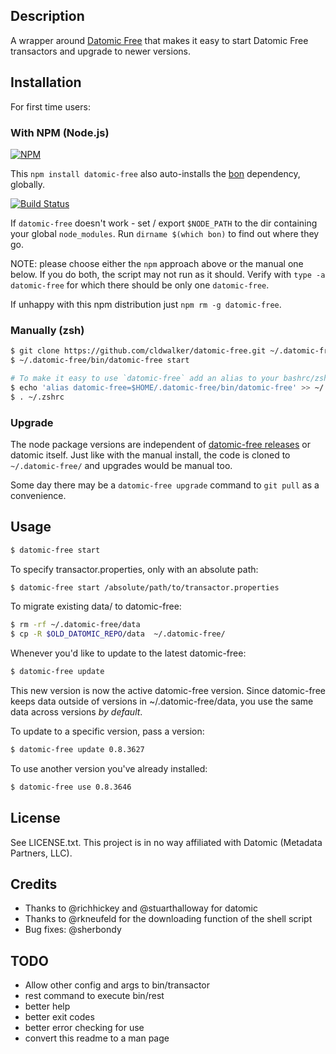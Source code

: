 ## Description
A wrapper around [Datomic Free](https://my.datomic.com/downloads/free) that makes it easy to
start Datomic Free transactors and upgrade to newer versions.

## Installation

For first time users:

### With NPM (Node.js)
 [![NPM](https://nodei.co/npm/datomic-free.png?mini=true)](https://www.npmjs.org/package/datomic-free)

This `npm install datomic-free` also auto-installs the [bon](https://www.npmjs.com/package/bon) dependency, globally.

[![Build Status](https://img.shields.io/travis/datomicon/datomic-free.svg?style=flat)](https://travis-ci.org/datomicon/datomic-free)

If `datomic-free` doesn't work - set / export `$NODE_PATH` to the dir containing your global `node_modules`.  Run `dirname $(which bon)` to find out where they go.

NOTE: please choose either the `npm` approach above or the manual one below.
If you do both, the script may not run as it should.
Verify with `type -a datomic-free` for which there should be only one `datomic-free`.

If unhappy with this npm distribution just `npm rm -g datomic-free`.

### Manually (zsh)

```sh
$ git clone https://github.com/cldwalker/datomic-free.git ~/.datomic-free
$ ~/.datomic-free/bin/datomic-free start

# To make it easy to use `datomic-free` add an alias to your bashrc/zshrc
$ echo 'alias datomic-free=$HOME/.datomic-free/bin/datomic-free' >> ~/.zshrc
$ . ~/.zshrc
```

### Upgrade

The node package versions are independent of [datomic-free releases](https://github.com/cldwalker/datomic-free/releases) or datomic itself.
Just like with the manual install, the code is cloned to `~/.datomic-free/` and
upgrades would be manual too.

Some day there may be a `datomic-free upgrade` command to `git pull` as a convenience.

## Usage

```sh
$ datomic-free start
```

To specify transactor.properties, only with an absolute path:

```sh
$ datomic-free start /absolute/path/to/transactor.properties
```

To migrate existing data/ to datomic-free:

```sh
$ rm -rf ~/.datomic-free/data
$ cp -R $OLD_DATOMIC_REPO/data  ~/.datomic-free/
```

Whenever you'd like to update to the latest datomic-free:

```sh
$ datomic-free update
```

This new version is now the active datomic-free version. Since datomic-free keeps data outside
of versions in ~/.datomic-free/data, you use the same data across versions *by default*.

To update to a specific version, pass a version:

```sh
$ datomic-free update 0.8.3627
```

To use another version you've already installed:

```sh
$ datomic-free use 0.8.3646
```

## License

See LICENSE.txt. This project is in no way affiliated with Datomic (Metadata Partners, LLC).

## Credits

* Thanks to @richhickey and @stuarthalloway for datomic
* Thanks to @rkneufeld for the downloading function of the shell script
* Bug fixes: @sherbondy

## TODO

* Allow other config and args to bin/transactor
* rest command to execute bin/rest
* better help
* better exit codes
* better error checking for use
* convert this readme to a man page
